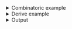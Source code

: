 <details><summary>Combinatoric example</summary>

```no_run
#[derive(Debug, Clone)]
pub struct Options {
    argument: Vec<u32>,
    switches: Vec<bool>,
}

pub fn options() -> OptionParser<Options> {
    let argument = long("argument")
        .help("important argument")
        .argument("ARG")
        .some("want at least one argument");
    let switches = long("switch")
        .help("some switch")
        .req_flag(true)
        .some("want at least one switch");
    construct!(Options { argument, switches }).to_options()
}
```

</details>
<details><summary>Derive example</summary>

```no_run
#[derive(Debug, Clone, Bpaf)]
#[bpaf(options)]
pub struct Options {
    /// important argument
    #[bpaf(argument("ARG"), some("want at least one argument"))]
    argument: Vec<u32>,
    /// some switch
    #[bpaf(long("switch"), req_flag(true), some("want at least one switch"))]
    switches: Vec<bool>,
}
```

</details>
<details><summary>Output</summary>

In usage lines `some` items are indicated with `...`


<div class='bpaf-doc'>
$ app --help<br>
<p><b>Usage</b>: <tt><b>app</b></tt> <tt><b>--argument</b></tt>=<tt><i>ARG</i></tt>... <tt><b>--switch</b></tt>...</p><p><div>
<b>Available options:</b></div><dl><dt><tt><b>    --argument</b></tt>=<tt><i>ARG</i></tt></dt>
<dd>important argument</dd>
<dt><tt><b>    --switch</b></tt></dt>
<dd>some switch</dd>
<dt><tt><b>-h</b></tt>, <tt><b>--help</b></tt></dt>
<dd>Prints help information</dd>
</dl>
</p>
<style>
div.bpaf-doc {
    padding: 14px;
    background-color:var(--code-block-background-color);
    font-family: mono;
    margin-bottom: 0.75em;
}
div.bpaf-doc dt { margin-left: 1em; }
div.bpaf-doc dd { margin-left: 3em; }
div.bpaf-doc dl { margin-top: 0; padding-left: 1em; }
div.bpaf-doc  { padding-left: 1em; }
</style>
</div>


Run inner parser as many times as possible collecting all the new results, but unlike
`many` needs to collect at least one element to succeed


<div class='bpaf-doc'>
$ app --argument 10 --argument 20 --switch<br>
Options { argument: [10, 20], switches: [true] }
</div>


With not enough parameters to satisfy both parsers at least once - it fails


<div class='bpaf-doc'>
$ app <br>
want at least one argument
<style>
div.bpaf-doc {
    padding: 14px;
    background-color:var(--code-block-background-color);
    font-family: mono;
    margin-bottom: 0.75em;
}
div.bpaf-doc dt { margin-left: 1em; }
div.bpaf-doc dd { margin-left: 3em; }
div.bpaf-doc dl { margin-top: 0; padding-left: 1em; }
div.bpaf-doc  { padding-left: 1em; }
</style>
</div>


both parsers need to succeed to create a struct


<div class='bpaf-doc'>
$ app --argument 10<br>
want at least one switch
<style>
div.bpaf-doc {
    padding: 14px;
    background-color:var(--code-block-background-color);
    font-family: mono;
    margin-bottom: 0.75em;
}
div.bpaf-doc dt { margin-left: 1em; }
div.bpaf-doc dd { margin-left: 3em; }
div.bpaf-doc dl { margin-top: 0; padding-left: 1em; }
div.bpaf-doc  { padding-left: 1em; }
</style>
</div>


 For parsers that can succeed without consuming anything such as `flag` or `switch` - `some`
only collects values as long as they produce something


<div class='bpaf-doc'>
$ app --switch --argument 10<br>
Options { argument: [10], switches: [true] }
</div>

</details>